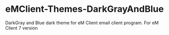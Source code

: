 # eMClient-Themes-DarkGrayAndBlue
DarkGray and Blue dark theme for eM Client email client program.
For eM Client 7 version
